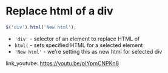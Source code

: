 # Replace html of a div

```javascript
$('div').html('New html');
```

- `'div'` - selector of an element to replace HTML of
- `html(` - sets specified HTML for a selected element
- `'New html'` - we're setting this as new html for selected div


link_youtube: https://youtu.be/pIYpmCNPKn8
